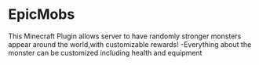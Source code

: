 # EpicMobs

This Minecraft Plugin allows server to have randomly stronger monsters appear around the world,with customizable rewards!
-Everything about the monster can be customized including health and equipment

